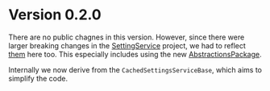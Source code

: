 # Version 0.2.0

There are no public chagnes in this version. However, since there were larger
breaking changes in the
[SettingService](https://github.com/phirSOFT/SettingsService) project, we had to
reflect
[them](https://github.com/phirSOFT/SettingsService/blob/0.2.0/ReleaseNotes.md)
here too. This especially includes using the new
[AbstractionsPackage](https://www.nuget.org/packages/phirSOFT.SettingsService.Abstraction).

Internally we now derive from the `CachedSettingsServiceBase`, which aims to
simplify the code.
